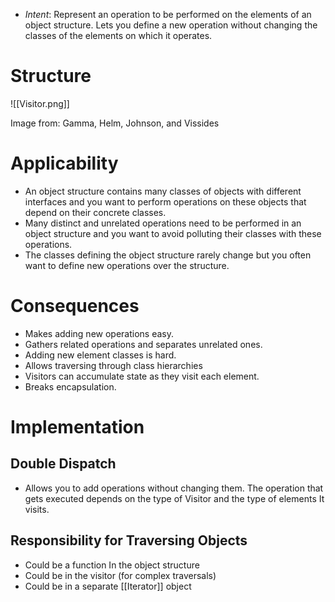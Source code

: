 * *Intent*: Represent an operation to be performed on the elements of an object structure. Lets you define a new operation without changing the classes of the elements on which it operates.
# Structure
![[Visitor.png]]<figcaption> Image from: Gamma, Helm, Johnson, and Vissides </figcaption>

# Applicability
* An object structure contains many classes of objects with different interfaces and you want to perform operations on these objects that depend on their concrete classes.
* Many distinct and unrelated operations need to be performed in an object structure and you want to avoid polluting their classes with these operations.
* The classes defining the object structure rarely change but you often want to define new operations over the structure.

# Consequences
* Makes adding new operations easy.
* Gathers related operations and separates unrelated ones.
* Adding new element classes is hard.
* Allows traversing through class hierarchies
* Visitors can accumulate state as they visit each element.
* Breaks encapsulation.

# Implementation
## Double Dispatch
* Allows you to add operations without changing them. The operation that gets executed depends on the type of Visitor and the type of elements It visits.

## Responsibility for Traversing Objects
* Could be a function In the object structure
* Could be in the visitor (for complex traversals)
* Could be in a separate [[Iterator]] object
